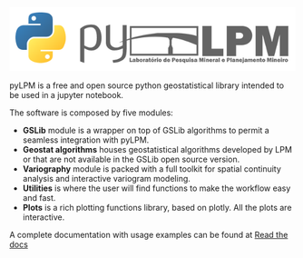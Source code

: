 ![logo](docs/source/figs/logo.png)

pyLPM is a free and open source python geostatistical library intended to be used in a jupyter notebook.

The software is composed by five modules:

* **GSLib** module is a wrapper on top of GSLib algorithms to permit a seamless integration with pyLPM.
* **Geostat algorithms** houses geostatistical algorithms developed by LPM or that are not available in the GSLib open source version.
* **Variography** module is packed with a full toolkit for spatial continuity analysis and interactive variogram modeling.
* **Utilities** is where the user will find functions to make the workflow easy and fast.
* **Plots** is a rich plotting functions library, based on plotly. All the plots are interactive.

A complete documentation with usage examples can be found at [Read the docs](https://pylpm.readthedocs.io/en/latest/index.html)

